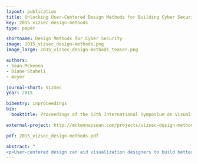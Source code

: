 ```yaml
---
layout: publication
title: Unlocking User-Centered Design Methods for Building Cyber Security Visualizations
key: 2015_vizsec_design-methods
type: paper

shortname: Design Methods for Cyber Security
image: 2015_vizsec_design-methods.png
image_large: 2015_vizsec_design-methods_teaser.png

authors:
- Sean Mckenna
- Diane Staheli
- meyer

journal-short: VizSec
year: 2015

bibentry: inproceedings
bib:
  booktitle: Proceedings of the 12th International Symposium on Visualization for Cyber Security (VIS ’15)

external-project: http://mckennapsean.com/projects/vizsec-design-methods/

pdf: 2015_vizsec_design-methods.pdf

abstract: "
<p>User-centered design can aid visualization designers to build better, more practical tools that meet the needs of cyber security users. The cyber security visualization research community can adopt a variety of design methods to more efficiently and effectively build tools. We demonstrate how previous cyber visualization research has omitted a discussion of effectiveness and process in the explanation of design methods. In this paper, we discuss three design methods and illustrate how each method informed two real-world cyber security visualization projects which resulted in successful deployments to users.</p>"
---
```

